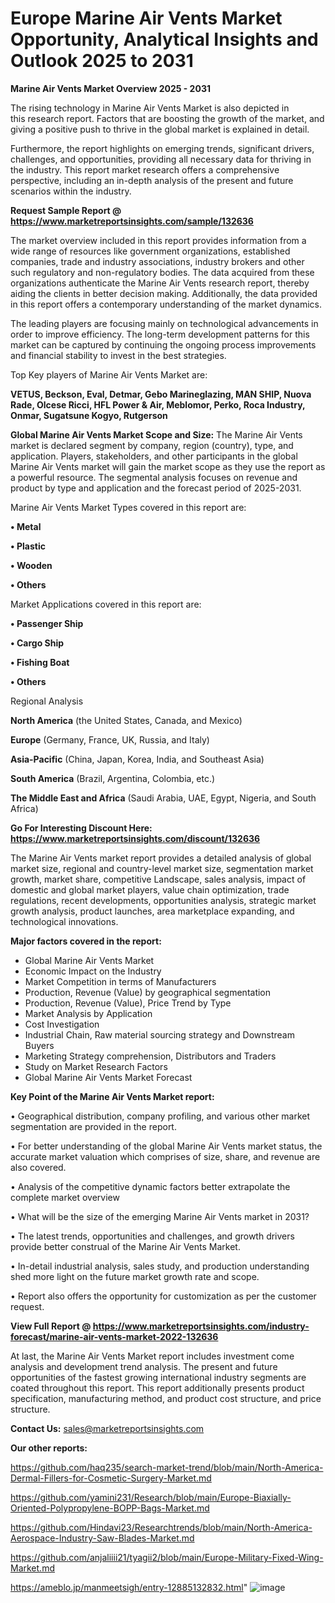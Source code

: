 # Europe Marine Air Vents Market Opportunity, Analytical Insights and Outlook 2025 to 2031

<Strong> Marine Air Vents Market Overview 2025 - 2031</strong>

The rising technology in Marine Air Vents Market is also depicted in this research report. Factors that are boosting the growth of the market, and giving a positive push to thrive in the global market is explained in detail.

Furthermore, the report highlights on emerging trends, significant drivers, challenges, and opportunities, providing all necessary data for thriving in the industry. This report market research offers a comprehensive perspective, including an in-depth analysis of the present and future scenarios within the industry.

<strong>Request Sample Report @ <a href=https://www.marketreportsinsights.com/sample/132636>https://www.marketreportsinsights.com/sample/132636</a></strong>

The market overview included in this report provides information from a wide range of resources like government organizations, established companies, trade and industry associations, industry brokers and other such regulatory and non-regulatory bodies. The data acquired from these organizations authenticate the Marine Air Vents research report, thereby aiding the clients in better decision making. Additionally, the data provided in this report offers a contemporary understanding of the market dynamics.

The leading players are focusing mainly on technological advancements in order to improve efficiency. The long-term development patterns for this market can be captured by continuing the ongoing process improvements and financial stability to invest in the best strategies.

Top Key players of Marine Air Vents Market are:

<strong>VETUS, Beckson, Eval, Detmar, Gebo Marineglazing, MAN SHIP, Nuova Rade, Olcese Ricci, HFL Power & Air, Meblomor, Perko, Roca Industry, Onmar, Sugatsune Kogyo, Rutgerson</strong>

<strong><b>Global Marine Air Vents Market Scope and Size:</b></strong>
The Marine Air Vents market is declared segment by company, region (country), type, and application. Players, stakeholders, and other participants in the global Marine Air Vents market will gain the market scope as they use the report as a powerful resource. The segmental analysis focuses on revenue and product by type and application and the forecast period of 2025-2031.

Marine Air Vents Market Types covered in this report are:

<strong>• Metal

• Plastic

• Wooden

• Others</strong>

Market Applications covered in this report are:

<strong>• Passenger Ship

• Cargo Ship

• Fishing Boat

• Others</strong> 

Regional Analysis

<strong>North America</strong> (the United States, Canada, and Mexico)

<strong>Europe</strong> (Germany, France, UK, Russia, and Italy)

<strong>Asia-Pacific</strong> (China, Japan, Korea, India, and Southeast Asia)

<strong>South America</strong> (Brazil, Argentina, Colombia, etc.)

<strong>The Middle East and Africa</strong> (Saudi Arabia, UAE, Egypt, Nigeria, and South Africa)

<strong>Go For Interesting Discount Here: <a href=https://www.marketreportsinsights.com/discount/132636>https://www.marketreportsinsights.com/discount/132636</a></strong>

The Marine Air Vents market report provides a detailed analysis of global market size, regional and country-level market size, segmentation market growth, market share, competitive Landscape, sales analysis, impact of domestic and global market players, value chain optimization, trade regulations, recent developments, opportunities analysis, strategic market growth analysis, product launches, area marketplace expanding, and technological innovations.

<strong><b>Major factors covered in the report:</b></strong>
<ul>
  <li>Global Marine Air Vents Market </li>
  <li>Economic Impact on the Industry</li>
  <li>Market Competition in terms of Manufacturers</li>
  <li>Production, Revenue (Value) by geographical segmentation</li>
  <li>Production, Revenue (Value), Price Trend by Type</li>
  <li>Market Analysis by Application</li>
  <li>Cost Investigation</li>
  <li>Industrial Chain, Raw material sourcing strategy and Downstream Buyers</li>
  <li>Marketing Strategy comprehension, Distributors and Traders</li>
  <li>Study on Market Research Factors</li>
  <li>Global Marine Air Vents Market Forecast</li>
</ul>

<strong><b>Key Point of the Marine Air Vents Market report:</b></strong>

• Geographical distribution, company profiling, and various other market segmentation are provided in the report.

• For better understanding of the global Marine Air Vents market status, the accurate market valuation which comprises of size, share, and revenue are also covered.

• Analysis of the competitive dynamic factors better extrapolate the complete market overview

• What will be the size of the emerging Marine Air Vents market in 2031?

• The latest trends, opportunities and challenges, and growth drivers provide better construal of the Marine Air Vents Market.

• In-detail industrial analysis, sales study, and production understanding shed more light on the future market growth rate and scope.

• Report also offers the opportunity for customization as per the customer request.

<strong><b>View Full Report @ <a href=https://www.marketreportsinsights.com/industry-forecast/marine-air-vents-market-2022-132636>https://www.marketreportsinsights.com/industry-forecast/marine-air-vents-market-2022-132636</a></b></strong>


At last, the Marine Air Vents Market report includes investment come analysis and development trend analysis. The present and future opportunities of the fastest growing international industry segments are coated throughout this report. This report additionally presents product specification, manufacturing method, and product cost structure, and price structure.

<strong>Contact Us:</strong>
sales@marketreportsinsights.com

<strong>Our other reports:</strong>

<a href=https://github.com/haq235/search-market-trend/blob/main/North-America-Dermal-Fillers-for-Cosmetic-Surgery-Market.md>https://github.com/haq235/search-market-trend/blob/main/North-America-Dermal-Fillers-for-Cosmetic-Surgery-Market.md</a>

<a href=https://github.com/yamini231/Research/blob/main/Europe-Biaxially-Oriented-Polypropylene-BOPP-Bags-Market.md>https://github.com/yamini231/Research/blob/main/Europe-Biaxially-Oriented-Polypropylene-BOPP-Bags-Market.md</a>

<a href=https://github.com/Hindavi23/Researchtrends/blob/main/North-America-Aerospace-Industry-Saw-Blades-Market.md>https://github.com/Hindavi23/Researchtrends/blob/main/North-America-Aerospace-Industry-Saw-Blades-Market.md</a>

<a href=https://github.com/anjaliiii21/tyagii2/blob/main/Europe-Military-Fixed-Wing-Market.md>https://github.com/anjaliiii21/tyagii2/blob/main/Europe-Military-Fixed-Wing-Market.md</a>

<a href=https://ameblo.jp/manmeetsigh/entry-12885132832.html>https://ameblo.jp/manmeetsigh/entry-12885132832.html</a>"
![image](https://github.com/user-attachments/assets/a06569a7-472b-4441-a0ce-9d591ab7eb9b)

